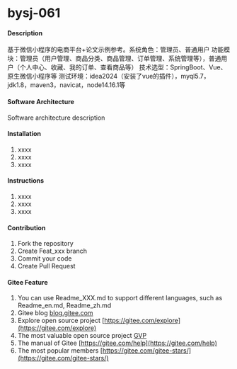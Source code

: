 # bysj-061

#### Description
基于微信小程序的电商平台+论文示例参考。系统角色：管理员、普通用户
功能模块：管理员（用户管理、商品分类、商品管理、订单管理、系统管理等），普通用户（个人中心、收藏、我的订单、查看商品等）
技术选型：SpringBoot、Vue、原生微信小程序等
测试环境：idea2024（安装了vue的插件），myql5.7，jdk1.8，maven3，navicat，node14.16.1等

#### Software Architecture
Software architecture description

#### Installation

1.  xxxx
2.  xxxx
3.  xxxx

#### Instructions

1.  xxxx
2.  xxxx
3.  xxxx

#### Contribution

1.  Fork the repository
2.  Create Feat_xxx branch
3.  Commit your code
4.  Create Pull Request


#### Gitee Feature

1.  You can use Readme\_XXX.md to support different languages, such as Readme\_en.md, Readme\_zh.md
2.  Gitee blog [blog.gitee.com](https://blog.gitee.com)
3.  Explore open source project [https://gitee.com/explore](https://gitee.com/explore)
4.  The most valuable open source project [GVP](https://gitee.com/gvp)
5.  The manual of Gitee [https://gitee.com/help](https://gitee.com/help)
6.  The most popular members  [https://gitee.com/gitee-stars/](https://gitee.com/gitee-stars/)
